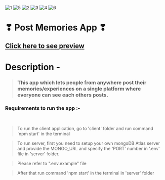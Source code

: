 ![1](https://badgen.net/badge/Programming-Language/javascript/blue)
![5](https://badgen.net/badge/Application/Post-Memories/orange)
![2](https://badgen.net/badge/Frontend/React/red)
![3](https://badgen.net/badge/Backend/Node.js/yellow)
![4](https://badgen.net/badge/Database/MongoDB/pink)
![6](https://badgen.net/badge/Status/complete/green)

# ❣ Post Memories App ❣


## [Click here to see preview](https://memoriez-mern.netlify.app)

# Description -

> ### This app which lets people from anywhere post their memories/experiences on a single platform where everyone can see each others posts.

### Requirements to run the app :-
<br>

> To run the client application, go to 'client' folder and run command 'npm start' in the terminal

> To run server, first you need to setup your own mongoDB Atlas server and provide the MONGO_URL and specify the 'PORT' number in '.env' file in 'server' folder.

> Please refer to ".env.example" file

> After that run command 'npm start' in the terminal in 'server' folder 
